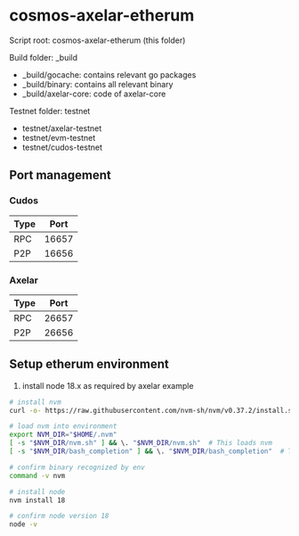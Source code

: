 # cosmos-axelar-etherum

Script root: cosmos-axelar-etherum (this folder)

Build folder: \_build

- \_build/gocache: contains relevant go packages
- \_build/binary: contains all relevant binary
- \_build/axelar-core: code of axelar-core

Testnet folder: testnet
- testnet/axelar-testnet
- testnet/evm-testnet
- testnet/cudos-testnet

## Port management

### Cudos
| Type | Port  |
| ---- | ----- |
| RPC  | 16657 |
| P2P  | 16656 | 

### Axelar
| Type | Port  |
| ---- | ----- |
| RPC  | 26657 |
| P2P  | 26656 | 

## Setup etherum environment

1. install node 18.x as required by axelar example

```bash
# install nvm
curl -o- https://raw.githubusercontent.com/nvm-sh/nvm/v0.37.2/install.sh | bash

# load nvm into environment
export NVM_DIR="$HOME/.nvm"
[ -s "$NVM_DIR/nvm.sh" ] && \. "$NVM_DIR/nvm.sh"  # This loads nvm
[ -s "$NVM_DIR/bash_completion" ] && \. "$NVM_DIR/bash_completion"  # This loads nvm bash_completion

# confirm binary recognized by env
command -v nvm

# install node
nvm install 18

# confirm node version 18
node -v
```
